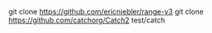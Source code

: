 git clone https://github.com/ericniebler/range-v3
git clone https://github.com/catchorg/Catch2 test/catch
